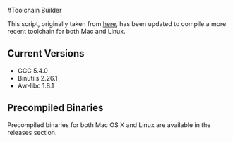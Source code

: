 #Toolchain Builder

This script, originally taken from [here](https://gist.github.com/facchinm/237610c5c55583bffc0a), has been updated to compile a more recent toolchain for both Mac and Linux.

## Current Versions

 - GCC 5.4.0
 - Binutils 2.26.1
 - Avr-libc 1.8.1

## Precompiled Binaries
Precompiled binaries for both Mac OS X and Linux are available in the releases section.
